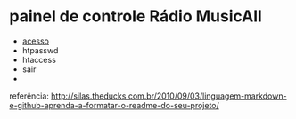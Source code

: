 # **painel de controle Rádio MusicAll**

- [acesso](https://github.com/gustavomathias/musicall/blob/master/documentacao/ACESSO.md)
- htpasswd
- htaccess
- sair
- 




referência: http://silas.theducks.com.br/2010/09/03/linguagem-markdown-e-github-aprenda-a-formatar-o-readme-do-seu-projeto/